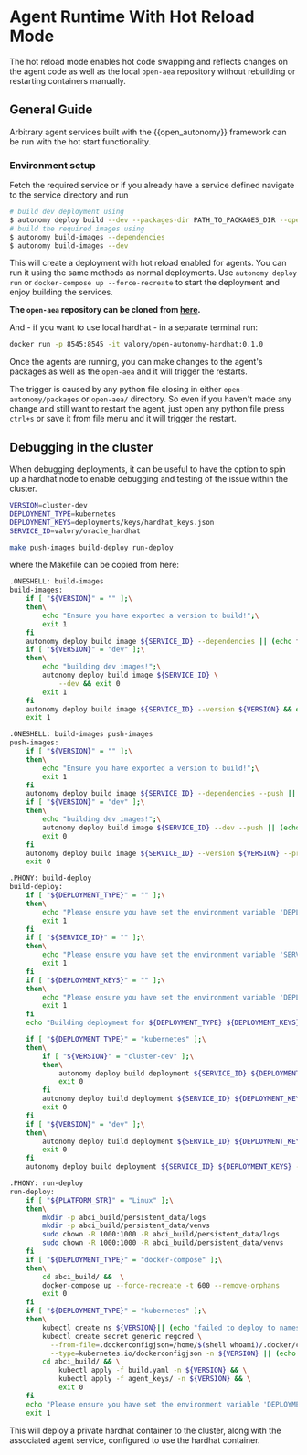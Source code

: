 # Agent Runtime With Hot Reload Mode

The hot reload mode enables hot code swapping and reflects changes on the agent code as well as the local `open-aea` repository without rebuilding or restarting containers manually.

## General Guide

Arbitrary agent services built with the {{open_autonomy}} framework can be run with the hot start functionality.

### Environment setup

Fetch the required service or if you already have a service defined navigate to the service directory and run

```bash
# build dev deployment using
$ autonomy deploy build --dev --packages-dir PATH_TO_PACKAGES_DIR --open-aea-dir PATH_TO_LOCAL_OPEN_AEA_REPO --open-autonomy-dir PATH_TO_LOCAL_OPEN_AUTONOMY_DIR
# build the required images using
$ autonomy build-images --dependencies
$ autonomy build-images --dev
```

This will create a deployment with hot reload enabled for agents. You can run it using the same methods as normal deployments. Use `autonomy deploy run` or `docker-compose up --force-recreate` to start the deployment and enjoy building the services.

**The `open-aea` repository can be cloned from [here]( https://github.com/valory-xyz/open-aea).**

And - if you want to use local hardhat - in a separate terminal run:
```bash
docker run -p 8545:8545 -it valory/open-autonomy-hardhat:0.1.0
```

Once the agents are running, you can make changes to the agent's packages as well as the `open-aea` and it will trigger the restarts.

The trigger is caused by any python file closing in either `open-autonomy/packages` or `open-aea/` directory. So even if you haven't made any change and still want to restart the agent, just open any python file press `ctrl+s` or save it from file menu and it will trigger the restart.


## Debugging in the cluster

When debugging deployments, it can be useful to have the option to spin up a hardhat node to enable debugging and testing of the issue within the cluster.

```bash
VERSION=cluster-dev
DEPLOYMENT_TYPE=kubernetes
DEPLOYMENT_KEYS=deployments/keys/hardhat_keys.json
SERVICE_ID=valory/oracle_hardhat

make push-images build-deploy run-deploy
```

where the Makefile can be copied from here:
```bash
.ONESHELL: build-images
build-images:
	if [ "${VERSION}" = "" ];\
	then\
		echo "Ensure you have exported a version to build!";\
		exit 1
	fi
	autonomy deploy build image ${SERVICE_ID} --dependencies || (echo failed && exit 1)
	if [ "${VERSION}" = "dev" ];\
	then\
		echo "building dev images!";\
	 	autonomy deploy build image ${SERVICE_ID} \
			--dev && exit 0
		exit 1
	fi
	autonomy deploy build image ${SERVICE_ID} --version ${VERSION} && exit 0
	exit 1

.ONESHELL: build-images push-images
push-images:
	if [ "${VERSION}" = "" ];\
	then\
		echo "Ensure you have exported a version to build!";\
		exit 1
	fi
	autonomy deploy build image ${SERVICE_ID} --dependencies --push || (echo failed && exit 1)
	if [ "${VERSION}" = "dev" ];\
	then\
		echo "building dev images!";\
		autonomy deploy build image ${SERVICE_ID} --dev --push || (echo failed && exit 1)
		exit 0
	fi
	autonomy deploy build image ${SERVICE_ID} --version ${VERSION} --prod --push || (echo failed && exit 1)
	exit 0

.PHONY: build-deploy
build-deploy:
	if [ "${DEPLOYMENT_TYPE}" = "" ];\
	then\
		echo "Please ensure you have set the environment variable 'DEPLOYMENT_TYPE'"
		exit 1
	fi
	if [ "${SERVICE_ID}" = "" ];\
	then\
		echo "Please ensure you have set the environment variable 'SERVICE_ID'"
		exit 1
	fi
	if [ "${DEPLOYMENT_KEYS}" = "" ];\
	then\
		echo "Please ensure you have set the environment variable 'DEPLOYMENT_KEYS'"
		exit 1
	fi
	echo "Building deployment for ${DEPLOYMENT_TYPE} ${DEPLOYMENT_KEYS} ${SERVICE_ID}"

	if [ "${DEPLOYMENT_TYPE}" = "kubernetes" ];\
	then\
		if [ "${VERSION}" = "cluster-dev" ];\
		then\
			autonomy deploy build deployment ${SERVICE_ID} ${DEPLOYMENT_KEYS} --kubernetes --force --dev
			exit 0
		fi
		autonomy deploy build deployment ${SERVICE_ID} ${DEPLOYMENT_KEYS} --kubernetes --force
		exit 0
	fi
	if [ "${VERSION}" = "dev" ];\
	then\
		autonomy deploy build deployment ${SERVICE_ID} ${DEPLOYMENT_KEYS} --docker --dev --force
		exit 0
	fi
	autonomy deploy build deployment ${SERVICE_ID} ${DEPLOYMENT_KEYS} --docker

.PHONY: run-deploy
run-deploy:
	if [ "${PLATFORM_STR}" = "Linux" ];\
	then\
		mkdir -p abci_build/persistent_data/logs
		mkdir -p abci_build/persistent_data/venvs
		sudo chown -R 1000:1000 -R abci_build/persistent_data/logs
		sudo chown -R 1000:1000 -R abci_build/persistent_data/venvs
	fi
	if [ "${DEPLOYMENT_TYPE}" = "docker-compose" ];\
	then\
		cd abci_build/ &&  \
		docker-compose up --force-recreate -t 600 --remove-orphans
		exit 0
	fi
	if [ "${DEPLOYMENT_TYPE}" = "kubernetes" ];\
	then\
		kubectl create ns ${VERSION}|| (echo "failed to deploy to namespace already existing!" && exit 0)
		kubectl create secret generic regcred \
          --from-file=.dockerconfigjson=/home/$(shell whoami)/.docker/config.json \
          --type=kubernetes.io/dockerconfigjson -n ${VERSION} || (echo "failed to create secret" && exit 1)
		cd abci_build/ && \
			kubectl apply -f build.yaml -n ${VERSION} && \
			kubectl apply -f agent_keys/ -n ${VERSION} && \
			exit 0
	fi
	echo "Please ensure you have set the environment variable 'DEPLOYMENT_TYPE'"
	exit 1
```

This will deploy a private hardhat container to the cluster, along with the associated agent service, configured to use the hardhat container.
